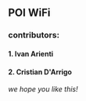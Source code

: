 ## POI WiFi

### contributors:
#### 1. Ivan Arienti
#### 2. Cristian D'Arrigo


_we hope you like this!_
